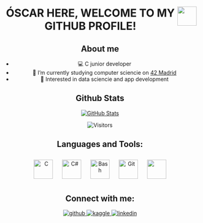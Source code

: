 <div align=center>
<div align=center>
<img align="center" src=https://i.giphy.com/dxn6fRlTIShoeBr69N.gif style="object-fit: cover; height: 50px; float: right">
<h1 align="center">ÓSCAR HERE, WELCOME TO MY GITHUB PROFILE!</h1>
</div>

<!--<img align="right" src=https://c.tenor.com/Z_Ah8rkdZ4YAAAAC/walking-code.gif style="object-fit: cover; height: 650px; width: 200px; float: right">-->

## About me
- 💻 C junior developer
- 🔭 I’m currently studying computer sciencie on [42 Madrid](https://www.42madrid.com/)
- 🧠 Interested in data sciencie and app development


## Github Stats
[![GitHub Stats](https://github-readme-stats.vercel.app/api?username=0martinez&show_icons=true&count_private=true&hide=contribs&theme=gotham)](https://github.com/0martinez?tab=repositories)

![Visitors](https://komarev.com/ghpvc/?username=0martinez&&style=flat-square)




## Languages and Tools:
<div align=center>                
<img style="margin: 10px" src="https://profilinator.rishav.dev/skills-assets/c-original.svg" alt="C" height="50" />
<img style="margin: 10px" src="https://profilinator.rishav.dev/skills-assets/csharp-original.svg" alt="C#" height="50" />                                                
<img style="margin: 10px" src="https://upload.wikimedia.org/wikipedia/commons/4/4b/Bash_Logo_Colored.svg" alt="Bash" height="50" />
<img style="margin: 10px" src="https://profilinator.rishav.dev/skills-assets/git-scm-icon.svg" alt="Git" height="50" />
<img style="margin: 10px" src="https://www.interviewmagazine.com/wp-content/uploads/loading_dots.gif" alt="" height="50" />                                                   
</div>
                                                                                                                

## Connect with me:                                                                                                                    
<div align="center">
<a href="https://github.com/0martinez" target="_blank">
<img src=https://img.shields.io/badge/github-%2324292e.svg?&style=for-the-badge&logo=github&logoColor=white alt=github style="margin-bottom: 5px;" />
</a>
<a href="https://www.kaggle.com/oscrmr" target="_blank">
<img src=https://img.shields.io/badge/kaggle-%2344BAE8.svg?&style=for-the-badge&logo=kaggle&logoColor=white alt=kaggle style="margin-bottom: 5px;" />
</a>
<a href="https://linkedin.com/in/óscarmartínez" target="_blank">
<img src=https://img.shields.io/badge/linkedin-%231E77B5.svg?&style=for-the-badge&logo=linkedin&logoColor=white alt=linkedin style="margin-bottom: 5px;" />
</a>  
</div>  
  

<br/>
                                                                                                                 
                                                                                                                 
                                                                                                                 
